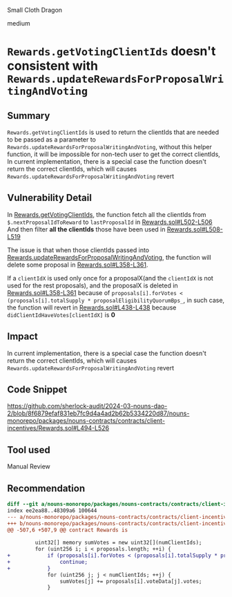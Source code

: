 Small Cloth Dragon

medium

# `Rewards.getVotingClientIds` doesn't consistent with `Rewards.updateRewardsForProposalWritingAndVoting`

## Summary
`Rewards.getVotingClientIds` is used to return the clientIds that are needed to be passed as a parameter to `Rewards.updateRewardsForProposalWritingAndVoting`, without this helper function, it will be impossible for non-tech user to get the correct clientIds, 
In current implementation, there is a special case the function doesn't return the correct clientIds, which will causes `Rewards.updateRewardsForProposalWritingAndVoting` revert

## Vulnerability Detail
In [Rewards.getVotingClientIds](https://github.com/sherlock-audit/2024-03-nouns-dao-2/blob/8f6879efaf831eb7fc9d4a4ad2b62b5334220d87/nouns-monorepo/packages/nouns-contracts/contracts/client-incentives/Rewards.sol#L494-L526), the function fetch all the clientIds from `$.nextProposalIdToReward` to `lastProposalId` in [Rewards.sol#L502-L506](https://github.com/sherlock-audit/2024-03-nouns-dao-2/blob/8f6879efaf831eb7fc9d4a4ad2b62b5334220d87/nouns-monorepo/packages/nouns-contracts/contracts/client-incentives/Rewards.sol#L502-L506)
And then filter **all the clientIds** those have been used in [Rewards.sol#L508-L519](https://github.com/sherlock-audit/2024-03-nouns-dao-2/blob/8f6879efaf831eb7fc9d4a4ad2b62b5334220d87/nouns-monorepo/packages/nouns-contracts/contracts/client-incentives/Rewards.sol#L508-L519)

The issue is that when those clientIds passed into [Rewards.updateRewardsForProposalWritingAndVoting](https://github.com/sherlock-audit/2024-03-nouns-dao-2/blob/8f6879efaf831eb7fc9d4a4ad2b62b5334220d87/nouns-monorepo/packages/nouns-contracts/contracts/client-incentives/Rewards.sol#L307-L449), the function will delete some proposal in [Rewards.sol#L358-L361](https://github.com/sherlock-audit/2024-03-nouns-dao-2/blob/8f6879efaf831eb7fc9d4a4ad2b62b5334220d87/nouns-monorepo/packages/nouns-contracts/contracts/client-incentives/Rewards.sol#L358-L361).

If a `clientIdX` is used only once for a proposalX(and the `clientIdX` is not used for the rest proposals), and the proposalX is deleted in [Rewards.sol#L358-L361](https://github.com/sherlock-audit/2024-03-nouns-dao-2/blob/8f6879efaf831eb7fc9d4a4ad2b62b5334220d87/nouns-monorepo/packages/nouns-contracts/contracts/client-incentives/Rewards.sol#L358-L361) because of `proposals[i].forVotes < (proposals[i].totalSupply * proposalEligibilityQuorumBps_`, in such case, the function will revert in [Rewards.sol#L438-L438](https://github.com/sherlock-audit/2024-03-nouns-dao-2/blob/8f6879efaf831eb7fc9d4a4ad2b62b5334220d87/nouns-monorepo/packages/nouns-contracts/contracts/client-incentives/Rewards.sol#L438-L438) because `didClientIdHaveVotes[clientIdX]` is **0**



## Impact
In current implementation, there is a special case the function doesn't return the correct clientIds, which will causes `Rewards.updateRewardsForProposalWritingAndVoting` revert

## Code Snippet
https://github.com/sherlock-audit/2024-03-nouns-dao-2/blob/8f6879efaf831eb7fc9d4a4ad2b62b5334220d87/nouns-monorepo/packages/nouns-contracts/contracts/client-incentives/Rewards.sol#L494-L526

## Tool used

Manual Review

## Recommendation
```diff
diff --git a/nouns-monorepo/packages/nouns-contracts/contracts/client-incentives/Rewards.sol b/nouns-monorepo/packages/nouns-contracts/contracts/client-incentives/Rewards.sol
index ee2ea88..48309a6 100644
--- a/nouns-monorepo/packages/nouns-contracts/contracts/client-incentives/Rewards.sol
+++ b/nouns-monorepo/packages/nouns-contracts/contracts/client-incentives/Rewards.sol
@@ -507,6 +507,9 @@ contract Rewards is
 
         uint32[] memory sumVotes = new uint32[](numClientIds);
         for (uint256 i; i < proposals.length; ++i) {
+            if (proposals[i].forVotes < (proposals[i].totalSupply * proposalEligibilityQuorumBps_) / 10_000) {
+                continue;
+            }
             for (uint256 j; j < numClientIds; ++j) {
                 sumVotes[j] += proposals[i].voteData[j].votes;
             }
```